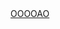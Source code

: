 <html>
  <head>
    <title>Nothing</title>
<link rel="stylesheet" href="style.css">
  </head>
  <body>
  <span class="rainbow-animated"><a href="http://users2.smartgb.com/g/g.php?a=s&i=g26-38195-2f"><h>OOOOAO</h1></a></span>
  </body>
</html>
